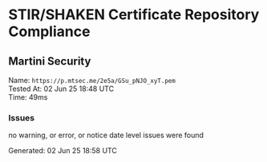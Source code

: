 # STIR/SHAKEN Certificate Repository Compliance

## Martini Security

Name: `https://p.mtsec.me/2e5a/GSu_pNJO_xyT.pem`\
Tested At: 02 Jun 25 18:48 UTC\
Time: 49ms

### Issues

no warning, or error, or notice date level issues were found

Generated: 02 Jun 25 18:58 UTC